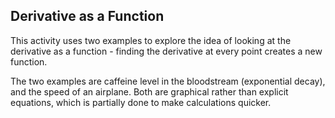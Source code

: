 ## Derivative as a Function

This activity uses two examples to explore the idea of looking at the derivative as a function - finding the derivative at every point creates a new function.  

The two examples are caffeine level in the bloodstream (exponential decay), and the speed of an airplane.  Both are graphical rather than explicit equations, which is partially done to make calculations quicker.  
